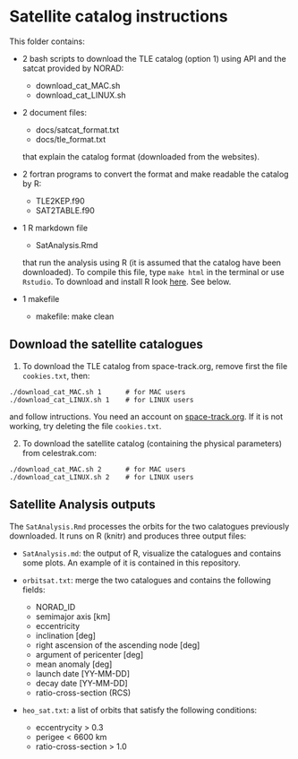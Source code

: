 # Satellite catalog instructions

This folder contains:

- 2 bash scripts to download the TLE catalog (option 1) using API and the satcat provided by NORAD:
    - download_cat_MAC.sh
    - download_cat_LINUX.sh
    
- 2 document files:
    - docs/satcat_format.txt
    - docs/tle_format.txt
    
    that explain the catalog format (downloaded from the websites).

- 2 fortran programs to convert the format and make readable the catalog by R:
    - TLE2KEP.f90
    - SAT2TABLE.f90
    
- 1 R markdown file
    - SatAnalysis.Rmd
    
    that run the analysis using R (it is assumed that the catalog have been downloaded).
    To compile this file, type `make html` in the terminal or use `Rstudio`. 
    To download and install R look [here](http://www.r-project.org). See below.
    
- 1 makefile
    - makefile: make clean

## Download the satellite catalogues

1.  To download the TLE catalog from space-track.org, remove first the file `cookies.txt`, then:
```
./download_cat_MAC.sh 1      # for MAC users
./download_cat_LINUX.sh 1    # for LINUX users
```
and follow intructions. You need an account on [space-track.org](https://www.space-track.org). 
If it is not working, try deleting the file `cookies.txt`.


2. To download the satellite catalog (containing the physical parameters) from celestrak.com:
```
./download_cat_MAC.sh 2      # for MAC users
./download_cat_LINUX.sh 2    # for LINUX users
```

## Satellite Analysis outputs

The `SatAnalysis.Rmd` processes the orbits for the two calatogues previously downloaded.
It runs on R (knitr) and produces three output files:

 - `SatAnalysis.md`: the output of R, visualize the catalogues and contains some plots.
    An example of it is contained in this repository.

 - `orbitsat.txt`: merge the two catalogues and contains the following fields:
    - NORAD_ID
    - semimajor axis [km]
    - eccentricity
    - inclination [deg]
    - right ascension of the ascending node [deg]
    - argument of pericenter [deg]
    - mean anomaly [deg]
    - launch date [YY-MM-DD]
    - decay date [YY-MM-DD]
    - ratio-cross-section (RCS)

 - `heo_sat.txt`: a list of orbits that satisfy the following conditions:
    - eccentrycity > 0.3
    - perigee < 6600 km
    - ratio-cross-section > 1.0
